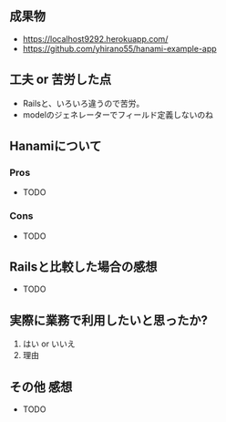 ## 成果物

- https://localhost9292.herokuapp.com/
- https://github.com/yhirano55/hanami-example-app

## 工夫 or 苦労した点

- Railsと、いろいろ違うので苦労。
- modelのジェネレーターでフィールド定義しないのね

## Hanamiについて

### Pros

- TODO

### Cons

- TODO

## Railsと比較した場合の感想

- TODO

## 実際に業務で利用したいと思ったか?

1. はい or いいえ
2. 理由

## その他 感想

- TODO
